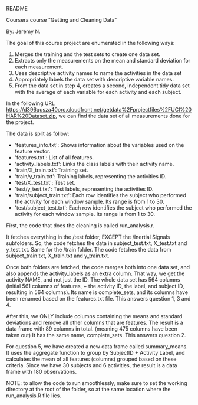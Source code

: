 README

Coursera course "Getting and Cleaning Data"

By: Jeremy N.


The goal of this course project are enumerated in the following ways:

1) Merges the training and the test sets to create one data set.
2) Extracts only the measurements on the mean and standard deviation for each measurement.
3) Uses descriptive activity names to name the activities in the data set
4) Appropriately labels the data set with descriptive variable names.
5) From the data set in step 4, creates a second, independent tidy data set with the average of each variable for each activity and each subject.

In the following URL https://d396qusza40orc.cloudfront.net/getdata%2Fprojectfiles%2FUCI%20HAR%20Dataset.zip, we can find the data set of all measurements done for the project.

The data is split as follow:

- 'features_info.txt': Shows information about the variables used on the feature vector.
- 'features.txt': List of all features.
- 'activity_labels.txt': Links the class labels with their activity name.
- 'train/X_train.txt': Training set.
- 'train/y_train.txt': Training labels, representing the activities ID.
- 'test/X_test.txt': Test set.
- 'test/y_test.txt': Test labels, representing the activities ID.
- 'train/subject_train.txt': Each row identifies the subject who performed the activity for each window sample. Its range is from 1 to 30. 
- 'test/subject_test.txt': Each row identifies the subject who performed the activity for each window sample. Its range is from 1 to 30. 

First, the code that does the cleaning is called run_analysis.r.

It fetches everything in the /test folder, EXCEPT the /Inertial Signals subfolders. So, the code fetches the data in subject_test.txt, X_test.txt and y_test.txt.
Same for the /train folder. The code fetches the data from subject_train.txt, X_train.txt and y_train.txt.

Once both folders are fetched, the code merges both into one data set, and also appends the activity_labels as an extra column. That way, we get the activity NAME, and not just the ID.
The whole data set has 564 columns (initial 561 columns of features, + the activity ID, the label, and subject ID, resulting in 564 columns).
Its name is complete_sets, and its columns have been renamed based on the features.txt file. This answers question 1, 3 and 4.

After this, we ONLY include columns containing the means and standard deviations and remove all other columns that are features.
The result is a data frame with 89 columns in total. (meaning 475 columns have been taken out) It has the same name, complete_sets. This answers question 2.

For question 5, we have created a new data frame called summary_means. It uses the aggregate function to group by SubjectID + Activity Label, and calculates the mean of all features (columns)
grouped based on these criteria. Since we have 30 subjects and 6 activities, the result is a data frame with 180 observations.

NOTE: to allow the code to run smoothlessly, make sure to set the working directory at the root of the folder, so at the same location where the run_analysis.R file lies.

